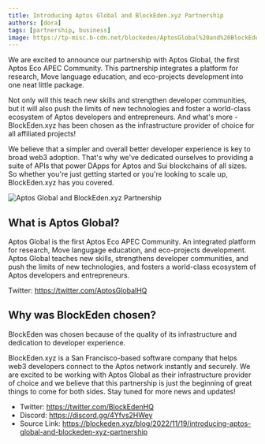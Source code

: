 ```yaml
---
title: Introducing Aptos Global and BlockEden.xyz Partnership
authors: [dora]
tags: [partnership, business]
image: https://tp-misc.b-cdn.net/blockeden/AptosGlobal%20and%20BlockEden.xyz.png
---
```


We are excited to announce our partnership with Aptos Global, the first Aptos Eco APEC Community. This partnership integrates a platform for research, Move language education, and eco-projects development into one neat little package.

Not only will this teach new skills and strengthen developer communities, but it will also push the limits of new technologies and foster a world-class ecosystem of Aptos developers and entrepreneurs. And what's more - BlockEden.xyz has been chosen as the infrastructure provider of choice for all affiliated projects!

We believe that a simpler and overall better developer experience is key to broad web3 adoption. That's why we've dedicated ourselves to providing a suite of APIs that power DApps for Aptos and Sui blockchains of all sizes. So whether you're just getting started or you're looking to scale up, BlockEden.xyz has you covered.

![Aptos Global and BlockEden.xyz Partnership](https://tp-misc.b-cdn.net/blockeden/AptosGlobal%20and%20BlockEden.xyz.png)


## What is Aptos Global?

Aptos Global is the first Aptos Eco APEC Community. An integrated platform for research, Move langugage education, and eco-projects development. Aptos Global teaches new skills, strengthens developer communities, and push the limits of new technologies, and fosters a world-class ecosystem of Aptos developers and entrepreneurs.

Twitter: https://twitter.com/AptosGlobalHQ

## Why was BlockEden chosen?

BlockEden was chosen because of the quality of its infrastructure and dedication to developer experience.

BlockEden.xyz is a San Francisco-based software company that helps web3 developers connect to the Aptos network instantly and securely. We are excited to be working with Aptos Global as their infrastructure provider of choice and we believe that this partnership is just the beginning of great things to come for both sides. Stay tuned for more news and updates!

* Twitter: https://twitter.com/BlockEdenHQ
* Discord: https://discord.gg/4Yfvs2HWey
* Source Link: https://blockeden.xyz/blog/2022/11/19/introducing-aptos-global-and-blockeden-xyz-partnership
